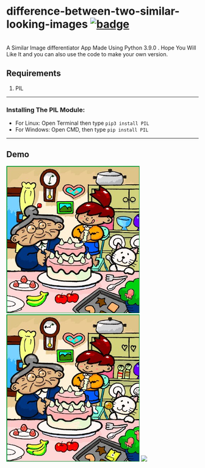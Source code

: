 # difference-between-two-similar-looking-images [![badge](https://user-images.githubusercontent.com/53147926/126813493-eac8e014-e46c-46e1-b1ce-49a7e38144fd.png)](https://forthebadge.com)

<br>
A Similar Image differentiator App Made Using Python 3.9.0 .
Hope You Will Like It and you can also use the code to make your own version.

## Requirements
1.  PIL

---

### Installing The PIL Module:
* For Linux: Open Terminal then type ```pip3 install PIL```
* For Windows: Open CMD, then type ```pip install PIL```

---
## Demo
<img src="1.jpg">  <img src="2.jpg">
<img src="https://user-images.githubusercontent.com/53147926/126859140-d6b6e377-3e14-4497-9f62-8189fea008f2.png">
